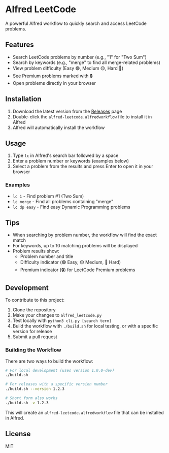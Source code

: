 # Alfred LeetCode

A powerful Alfred workflow to quickly search and access LeetCode problems.

## Features

- Search LeetCode problems by number (e.g., "1" for "Two Sum")
- Search by keywords (e.g., "merge" to find all merge-related problems)
- View problem difficulty (Easy 🟢, Medium 🟡, Hard 🔴)
- See Premium problems marked with 🔒
- Open problems directly in your browser

## Installation

1. Download the latest version from the [Releases](https://github.com/harttle/alfred-leetcode/releases) page
2. Double-click the `alfred-leetcode.alfredworkflow` file to install it in Alfred
3. Alfred will automatically install the workflow

## Usage

1. Type `lc` in Alfred's search bar followed by a space
2. Enter a problem number or keywords (examples below)
3. Select a problem from the results and press Enter to open it in your browser

### Examples

- `lc 1` - Find problem #1 (Two Sum)
- `lc merge` - Find all problems containing "merge"
- `lc dp easy` - Find easy Dynamic Programming problems

## Tips

- When searching by problem number, the workflow will find the exact match
- For keywords, up to 10 matching problems will be displayed
- Problem results show:
  - Problem number and title
  - Difficulty indicator (🟢 Easy, 🟡 Medium, 🔴 Hard)
  - Premium indicator (🔒) for LeetCode Premium problems

## Development

To contribute to this project:

1. Clone the repository
2. Make your changes to `alfred_leetcode.py`
3. Test locally with `python3 cli.py [search term]`
4. Build the workflow with `./build.sh` for local testing, or with a specific version for release
5. Submit a pull request

### Building the Workflow

There are two ways to build the workflow:

```bash
# For local development (uses version 1.0.0-dev)
./build.sh

# For releases with a specific version number
./build.sh --version 1.2.3

# Short form also works
./build.sh -v 1.2.3
```

This will create an `alfred-leetcode.alfredworkflow` file that can be installed in Alfred.

## License

MIT 